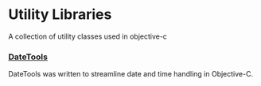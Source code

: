 # Utility Libraries

A collection of utility classes used in objective-c

### [DateTools](https://github.com/MatthewYork/DateTools)
DateTools was written to streamline date and time handling in Objective-C.
